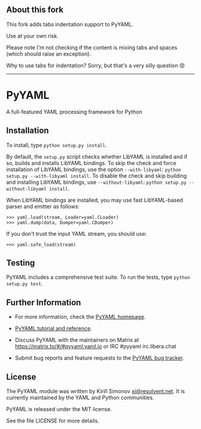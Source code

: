 ## About this fork

This fork adds tabs indentation support to PyYAML.

Use at your own risk.

Please note I'm not checking if the content is mixing tabs and spaces (which should raise an exception).

Why to use tabs for indentation? Sorry, but that's a very silly question 😡

---

PyYAML
======

A full-featured YAML processing framework for Python

## Installation

To install, type `python setup.py install`.

By default, the `setup.py` script checks whether LibYAML is installed and if
so, builds and installs LibYAML bindings.
To skip the check and force installation of LibYAML bindings, use the option
`--with-libyaml`: `python setup.py --with-libyaml install`.
To disable the check and skip building and installing LibYAML bindings, use
`--without-libyaml`: `python setup.py --without-libyaml install`.

When LibYAML bindings are installed, you may use fast LibYAML-based parser and
emitter as follows:

    >>> yaml.load(stream, Loader=yaml.CLoader)
    >>> yaml.dump(data, Dumper=yaml.CDumper)

If you don't trust the input YAML stream, you should use:

    >>> yaml.safe_load(stream)

## Testing

PyYAML includes a comprehensive test suite.
To run the tests, type `python setup.py test`.

## Further Information

* For more information, check the
  [PyYAML homepage](https://github.com/yaml/pyyaml).

* [PyYAML tutorial and reference](http://pyyaml.org/wiki/PyYAMLDocumentation).

* Discuss PyYAML with the maintainers on
  Matrix at https://matrix.to/#/#pyyaml:yaml.io or
  IRC #pyyaml irc.libera.chat

* Submit bug reports and feature requests to the
  [PyYAML bug tracker](https://github.com/yaml/pyyaml/issues).

## License

The PyYAML module was written by Kirill Simonov <xi@resolvent.net>.
It is currently maintained by the YAML and Python communities.

PyYAML is released under the MIT license.

See the file LICENSE for more details.
